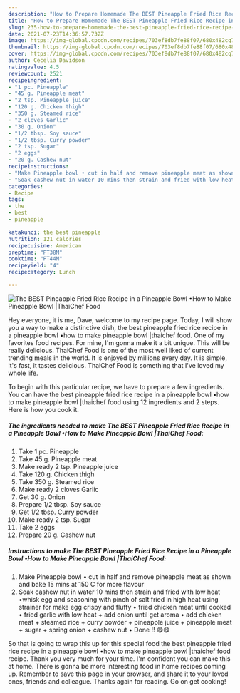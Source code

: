 ```yaml
---
description: "How to Prepare Homemade The BEST Pineapple Fried Rice Recipe in a Pineapple Bowl •How to Make Pineapple Bowl |ThaiChef Food"
title: "How to Prepare Homemade The BEST Pineapple Fried Rice Recipe in a Pineapple Bowl •How to Make Pineapple Bowl |ThaiChef Food"
slug: 235-how-to-prepare-homemade-the-best-pineapple-fried-rice-recipe-in-a-pineapple-bowl-how-to-make-pineapple-bowl-thaichef-food
date: 2021-07-23T14:36:57.732Z
image: https://img-global.cpcdn.com/recipes/703ef8db7fe88f07/680x482cq70/the-best-pineapple-fried-rice-recipe-in-a-pineapple-bowl-how-to-make-pineapple-bowl-thaichef-food-recipe-main-photo.jpg
thumbnail: https://img-global.cpcdn.com/recipes/703ef8db7fe88f07/680x482cq70/the-best-pineapple-fried-rice-recipe-in-a-pineapple-bowl-how-to-make-pineapple-bowl-thaichef-food-recipe-main-photo.jpg
cover: https://img-global.cpcdn.com/recipes/703ef8db7fe88f07/680x482cq70/the-best-pineapple-fried-rice-recipe-in-a-pineapple-bowl-how-to-make-pineapple-bowl-thaichef-food-recipe-main-photo.jpg
author: Cecelia Davidson
ratingvalue: 4.5
reviewcount: 2521
recipeingredient:
- "1 pc. Pineapple"
- "45 g. Pineapple meat"
- "2 tsp. Pineapple juice"
- "120 g. Chicken thigh"
- "350 g. Steamed rice"
- "2 cloves Garlic"
- "30 g. Onion"
- "1/2 tbsp. Soy sauce"
- "1/2 tbsp. Curry powder"
- "2 tsp. Sugar"
- "2 eggs"
- "20 g. Cashew nut"
recipeinstructions:
- "Make Pineapple bowl • cut in half and remove pineapple meat as shown and bake 15 mins at 150 C for more flavour"
- "Soak cashew nut in water 10 mins then strain and fried with low heat •whisk egg and seasoning with pinch of salt fried in high heat using strainer for make egg crispy and fluffy • fried chicken meat until cooked • fried garlic with low heat + add onion until get aroma • add chicken meat + steamed rice + curry powder + pineapple juice + pineapple meat + sugar + spring onion + cashew nut • Done !! 😋😋"
categories:
- Recipe
tags:
- the
- best
- pineapple

katakunci: the best pineapple 
nutrition: 121 calories
recipecuisine: American
preptime: "PT38M"
cooktime: "PT44M"
recipeyield: "4"
recipecategory: Lunch

---
```



![The BEST Pineapple Fried Rice Recipe in a Pineapple Bowl •How to Make Pineapple Bowl |ThaiChef Food](https://img-global.cpcdn.com/recipes/703ef8db7fe88f07/680x482cq70/the-best-pineapple-fried-rice-recipe-in-a-pineapple-bowl-how-to-make-pineapple-bowl-thaichef-food-recipe-main-photo.jpg)

Hey everyone, it is me, Dave, welcome to my recipe page. Today, I will show you a way to make a distinctive dish, the best pineapple fried rice recipe in a pineapple bowl •how to make pineapple bowl |thaichef food. One of my favorites food recipes. For mine, I'm gonna make it a bit unique. This will be really delicious.
ThaiChef Food is one of the most well liked of current trending meals in the world. It is enjoyed by millions every day. It is simple, it's fast, it tastes delicious. ThaiChef Food is something that I've loved my whole life.




To begin with this particular recipe, we have to prepare a few ingredients. You can have the best pineapple fried rice recipe in a pineapple bowl •how to make pineapple bowl |thaichef food using 12 ingredients and 2 steps. Here is how you cook it.

<!--inarticleads1-->

##### The ingredients needed to make The BEST Pineapple Fried Rice Recipe in a Pineapple Bowl •How to Make Pineapple Bowl |ThaiChef Food:

1. Take 1 pc. Pineapple
1. Take 45 g. Pineapple meat
1. Make ready 2 tsp. Pineapple juice
1. Take 120 g. Chicken thigh
1. Take 350 g. Steamed rice
1. Make ready 2 cloves Garlic
1. Get 30 g. Onion
1. Prepare 1/2 tbsp. Soy sauce
1. Get 1/2 tbsp. Curry powder
1. Make ready 2 tsp. Sugar
1. Take 2 eggs
1. Prepare 20 g. Cashew nut




<!--inarticleads2-->

##### Instructions to make The BEST Pineapple Fried Rice Recipe in a Pineapple Bowl •How to Make Pineapple Bowl |ThaiChef Food:

1. Make Pineapple bowl • cut in half and remove pineapple meat as shown and bake 15 mins at 150 C for more flavour
1. Soak cashew nut in water 10 mins then strain and fried with low heat •whisk egg and seasoning with pinch of salt fried in high heat using strainer for make egg crispy and fluffy • fried chicken meat until cooked • fried garlic with low heat + add onion until get aroma • add chicken meat + steamed rice + curry powder + pineapple juice + pineapple meat + sugar + spring onion + cashew nut • Done !! 😋😋




So that is going to wrap this up for this special food the best pineapple fried rice recipe in a pineapple bowl •how to make pineapple bowl |thaichef food recipe. Thank you very much for your time. I'm confident you can make this at home. There is gonna be more interesting food in home recipes coming up. Remember to save this page in your browser, and share it to your loved ones, friends and colleague. Thanks again for reading. Go on get cooking!
